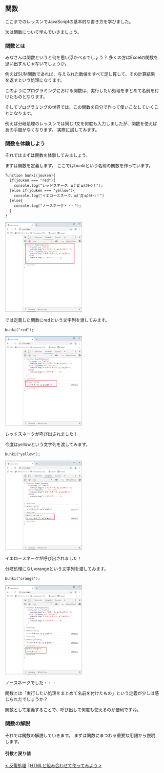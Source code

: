 ## 関数
ここまでのレッスンでJavaScriptの基本的な書き方を学びました。

次は関数について学んでいきましょう。


### 関数とは
みなさんは関数というと何を思い浮かべるでしょう？
多くの方はExcelの関数を思い出すんじゃないでしょうか。

例えばSUM関数であれば、与えられた数値をすべて足し算して、その計算結果を返すという処理になります。

このようにプログラミングにおける関数は、実行したい処理をまとめて名前を付けたものとなります。

そしてプログラミングの世界では、この関数を自分で作って使いこなしていくことになります。

例えば分岐処理のレッスンでは同じif文を何度も入力しましたが、関数を使えばあの手間がなくなります。
実際に試してみます。

### 関数を体験しよう
それではまずは関数を体験してみましょう。

まずは関数を定義します。
ここではbunkiという名前の関数を作っています。
```
function bunki(jouken){
  if(jouken === "red"){
    console.log("レッドスネーク、щ(ﾟДﾟщ)ｶﾓｰﾝ！");
  }else if(jouken === "yellow"){
    console.log("イエロースネーク、щ(ﾟДﾟщ)ｶﾓｰﾝ！")
  }else{
    console.log("ノースネーク・・・");
  }
}
```
<img src="./img/func01.png" width="50%"/>


では定義した関数にredという文字列を渡してみます。
```
bunki("red");
```
<img src="./img/func02.png" width="50%"/>

レッドスネークが呼び出されました！

今度はyellowという文字列を渡してみます。
```
bunki("yellow");
```
<img src="./img/func03.png" width="50%"/>

イエロースネークが呼び出されました！

分岐処理にないorangeという文字列を渡してみます。
```
bunki("orange");
```
<img src="./img/func04.png" width="50%"/>

ノースネークでした・・・


関数とは「実行したい処理をまとめて名前を付けたもの」という定義が少しは感じられたでしょうか？

関数として定義することで、呼び出して何度も使えるのが便利ですね。

### 関数の解説
それでは関数の解説していきます。
まずは関数にまつわる重要な用語から説明します。

#### 引数と戻り値





[< 反復処理](./index6.html) | [HTMLと組み合わせて使ってみよう >](./index8.html)
